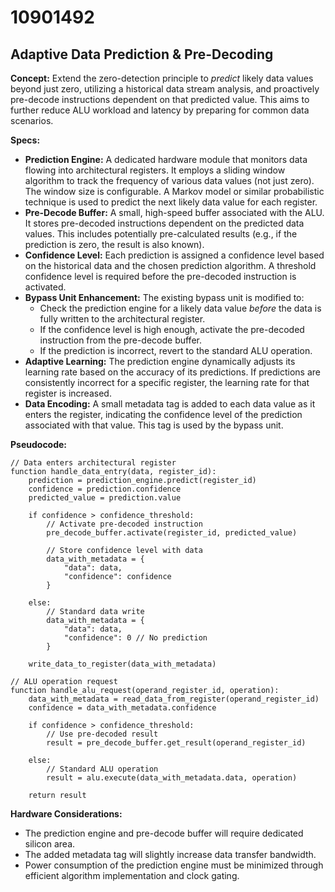 # 10901492

## Adaptive Data Prediction & Pre-Decoding

**Concept:** Extend the zero-detection principle to *predict* likely data values beyond just zero, utilizing a historical data stream analysis, and proactively pre-decode instructions dependent on that predicted value. This aims to further reduce ALU workload and latency by preparing for common data scenarios.

**Specs:**

*   **Prediction Engine:** A dedicated hardware module that monitors data flowing into architectural registers. It employs a sliding window algorithm to track the frequency of various data values (not just zero).  The window size is configurable.  A Markov model or similar probabilistic technique is used to predict the next likely data value for each register.
*   **Pre-Decode Buffer:** A small, high-speed buffer associated with the ALU. It stores pre-decoded instructions dependent on the predicted data values.  This includes potentially pre-calculated results (e.g., if the prediction is zero, the result is also known).
*   **Confidence Level:** Each prediction is assigned a confidence level based on the historical data and the chosen prediction algorithm. A threshold confidence level is required before the pre-decoded instruction is activated.
*   **Bypass Unit Enhancement:** The existing bypass unit is modified to:
    *   Check the prediction engine for a likely data value *before* the data is fully written to the architectural register.
    *   If the confidence level is high enough, activate the pre-decoded instruction from the pre-decode buffer.
    *   If the prediction is incorrect, revert to the standard ALU operation.
*   **Adaptive Learning:** The prediction engine dynamically adjusts its learning rate based on the accuracy of its predictions. If predictions are consistently incorrect for a specific register, the learning rate for that register is increased.
*   **Data Encoding:** A small metadata tag is added to each data value as it enters the register, indicating the confidence level of the prediction associated with that value. This tag is used by the bypass unit.

**Pseudocode:**

```
// Data enters architectural register
function handle_data_entry(data, register_id):
    prediction = prediction_engine.predict(register_id)
    confidence = prediction.confidence
    predicted_value = prediction.value
    
    if confidence > confidence_threshold:
        // Activate pre-decoded instruction
        pre_decode_buffer.activate(register_id, predicted_value)
        
        // Store confidence level with data
        data_with_metadata = {
            "data": data,
            "confidence": confidence
        }
        
    else:
        // Standard data write
        data_with_metadata = {
            "data": data,
            "confidence": 0 // No prediction
        }
    
    write_data_to_register(data_with_metadata)

// ALU operation request
function handle_alu_request(operand_register_id, operation):
    data_with_metadata = read_data_from_register(operand_register_id)
    confidence = data_with_metadata.confidence
    
    if confidence > confidence_threshold:
        // Use pre-decoded result
        result = pre_decode_buffer.get_result(operand_register_id)
        
    else:
        // Standard ALU operation
        result = alu.execute(data_with_metadata.data, operation)
        
    return result
```

**Hardware Considerations:**

*   The prediction engine and pre-decode buffer will require dedicated silicon area.
*   The added metadata tag will slightly increase data transfer bandwidth.
*   Power consumption of the prediction engine must be minimized through efficient algorithm implementation and clock gating.